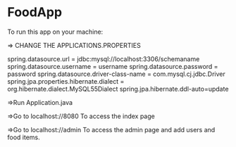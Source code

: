 # FoodApp

To run this app on your machine:

=> CHANGE THE APPLICATIONS.PROPERTIES

spring.datasource.url = jdbc:mysql://localhost:3306/schemaname
spring.datasource.username = username
spring.datasource.password = password
spring.datasource.driver-class-name = com.mysql.cj.jdbc.Driver
spring.jpa.properties.hibernate.dialect = org.hibernate.dialect.MySQL55Dialect
spring.jpa.hibernate.ddl-auto=update

=>Run Application.java

=>Go to localhost://8080
To access the index page

=>Go to localhost://admin
To access the admin page and add users and food items.


